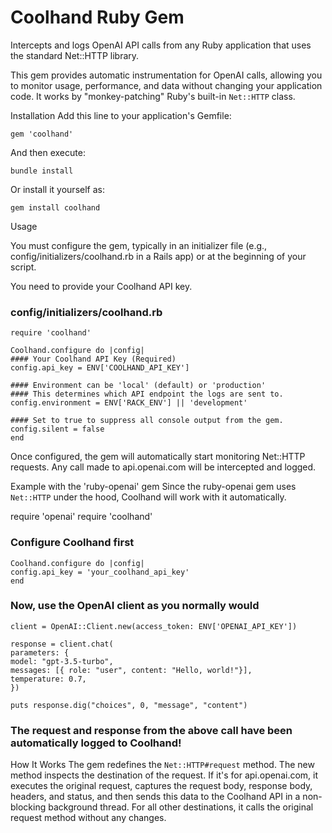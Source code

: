 # Coolhand Ruby Gem

Intercepts and logs OpenAI API calls from any Ruby application that uses the standard Net::HTTP library.

This gem provides automatic instrumentation for OpenAI calls, allowing you to monitor usage, performance, and data without changing your application code. It works by "monkey-patching" Ruby's built-in `Net::HTTP` class.

Installation
Add this line to your application's Gemfile:

`gem 'coolhand'`

And then execute:

`bundle install`

Or install it yourself as:

`gem install coolhand`

Usage

You must configure the gem, typically in an initializer file (e.g., config/initializers/coolhand.rb in a Rails app) or at the beginning of your script.

You need to provide your Coolhand API key.

### config/initializers/coolhand.rb

`require 'coolhand'`

```
Coolhand.configure do |config|
#### Your Coolhand API Key (Required)
config.api_key = ENV['COOLHAND_API_KEY']

#### Environment can be 'local' (default) or 'production'
#### This determines which API endpoint the logs are sent to.
config.environment = ENV['RACK_ENV'] || 'development'

#### Set to true to suppress all console output from the gem.
config.silent = false
end
```

Once configured, the gem will automatically start monitoring Net::HTTP requests. Any call made to api.openai.com will be intercepted and logged.

Example with the 'ruby-openai' gem
Since the ruby-openai gem uses `Net::HTTP` under the hood, Coolhand will work with it automatically.

require 'openai'
require 'coolhand'

### Configure Coolhand first
```
Coolhand.configure do |config|
config.api_key = 'your_coolhand_api_key'
end
```
### Now, use the OpenAI client as you normally would
```
client = OpenAI::Client.new(access_token: ENV['OPENAI_API_KEY'])

response = client.chat(
parameters: {
model: "gpt-3.5-turbo",
messages: [{ role: "user", content: "Hello, world!"}],
temperature: 0.7,
})

puts response.dig("choices", 0, "message", "content")
```
### The request and response from the above call have been automatically logged to Coolhand!

How It Works
The gem redefines the `Net::HTTP#request` method. The new method inspects the destination of the request. If it's for api.openai.com, it executes the original request, captures the request body, response body, headers, and status, and then sends this data to the Coolhand API in a non-blocking background thread. For all other destinations, it calls the original request method without any changes.